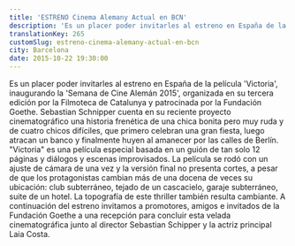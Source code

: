 ```yaml
---
title: 'ESTRENO Cinema Alemany Actual en BCN'
description: 'Es un placer poder invitarles al estreno en España de la película "Victoria", inaugurando la "Semana de Cine Alemán 2015", organizada en su tercera edición por la Filmoteca de Catalunya y patrocinada por la Fundación Goethe.'
translationKey: 265
customSlug: estreno-cinema-alemany-actual-en-bcn
city: Barcelona
date: 2015-10-22 19:30:00
---
```


Es un placer poder invitarles al estreno en España de la película 'Victoria', inaugurando la 'Semana de Cine Alemán 2015', organizada en su tercera edición por la Filmoteca de Catalunya y patrocinada por la Fundación Goethe. Sebastian Schnipper cuenta en su reciente proyecto cinematográfico una historia frenética de una chica bonita pero muy ruda y de cuatro chicos difíciles, que primero celebran una gran fiesta, luego atracan un banco y finalmente huyen al amanecer por las calles de Berlín. "Victoria" es una película especial basada en un guión de tan solo 12 páginas y diálogos y escenas improvisados. La película se rodó con un ajuste de cámara de una vez y la versión final no presenta cortes, a pesar de que los protagonistas cambian más de una docena de veces su ubicación: club subterráneo, tejado de un cascacielo, garaje subterráneo, suite de un hotel. La topografía de este thriller también resulta cambiante. A continuación del estreno invitamos a promotores, amigos e invitados de la Fundación Goethe a una recepción para concluir esta velada cinematográfica junto al director Sebastian Schipper y la actriz principal Laia Costa.

